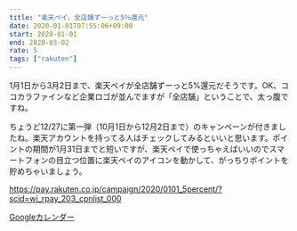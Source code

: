 ```yaml
---
title: "楽天ペイ、全店舗ずーっと5％還元"
date: 2020-01-01T07:55:06+09:00
start: 2020-01-01
end: 2020-03-02
rate: 5
tags: ["rakuten"]
---
```


1月1日から3月2日まで、楽天ペイが全店舗ずーっと5%還元だそうです。OK、ココカラファインなど企業ロゴが並んでますが「全店舗」ということで、太っ腹ですね。

ちょうど12/27に第一弾（10月1日から12月2日まで）のキャンペーンが付きましたね。楽天アカウントを持ってる人はチェックしてみるといいと思います。ポイントの期間が1月31日までと短いですが、楽天ペイで使っちゃえばいいのでスマートフォンの目立つ位置に楽天ペイのアイコンを動かして、がっちりポイントを貯めちゃいましょう。

https://pay.rakuten.co.jp/campaign/2020/0101_5percent/?scid=wi_rpay_203_cpnlist_000

[Googleカレンダー](http://www.google.com/calendar/event?action=TEMPLATE&text=%E6%A5%BD%E5%A4%A9%E3%83%9A%E3%82%A4%E3%80%81%E5%85%A8%E5%BA%97%E8%88%97%E3%81%9A%E3%83%BC%E3%81%A3%E3%81%A85%25%E9%82%84%E5%85%83&dates=20200101/20200302&details=https://pokanpo.com/posts/20200302_rakuten/)
